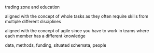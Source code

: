 trading zone and education

aligned with the concept of whole tasks as they often require skills from multiple different disciplines

aligned with the concept of agile since you have to work in teams where each member has a different knowledge

data, methods, funding, situated schemata, people